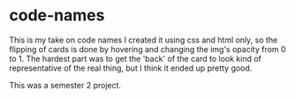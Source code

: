 # code-names
This is my take on code names
I created it using css and html only, so the flipping of cards is done by hovering and changing the img's opacity from 0 to 1.
The hardest part was to get the 'back' of the card to look kind of representative of the real thing, but I think it ended up pretty good.

This was a semester 2 project.
